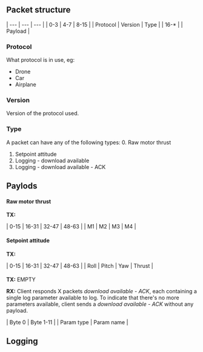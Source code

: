 ## Packet structure
| --- | --- | --- |
| 0-3 | 4-7 | 8-15 |
| Protocol | Version | Type |
| 16-* |
| Payload |


### Protocol
What protocol is in use, eg:
- Drone
- Car
- Airplane

### Version
Version of the protocol used.

### Type
A packet can have any of the following types:
0. Raw motor thrust
1. Setpoint attitude
2. Logging - download available
3. Logging - download available - ACK

## Paylods

#### Raw motor thrust
**TX:**

| 0-15 | 16-31 | 32-47 | 48-63 |
|  M1  |  M2  |  M3  |  M4  |

#### Setpoint attitude
**TX:**

| 0-15 | 16-31 | 32-47 | 48-63 |
|  Roll  |  Pitch  |  Yaw  |  Thrust  |

####
**TX:**
EMPTY

**RX:**
Client responds X packets *download available - ACK*,
each containing a single log parameter available to log.
To indicate that there's no more parameters available, client sends a
*download available - ACK* without any payload.

| Byte 0 | Byte 1-11 |
| Param type | Param name |


## Logging

